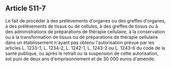 Article 511-7
----
Le fait de procéder à des prélèvements d'organes ou des greffes d'organes, à des
prélèvements de tissus ou de cellules, à des greffes de tissus ou à des
administrations de préparations de thérapie cellulaire, à la conservation ou à
la transformation de tissus ou de préparations de thérapie cellulaire dans un
établissement n'ayant pas obtenu l'autorisation prévue par les articles L.
1233-1, L. 1234-2, L. 1242-1, L. 1243-2 ou L. 1243-6 du code de la santé
publique, ou après le retrait ou la suspension de cette autorisation, est puni
de deux ans d'emprisonnement et de 30 000 euros d'amende.
